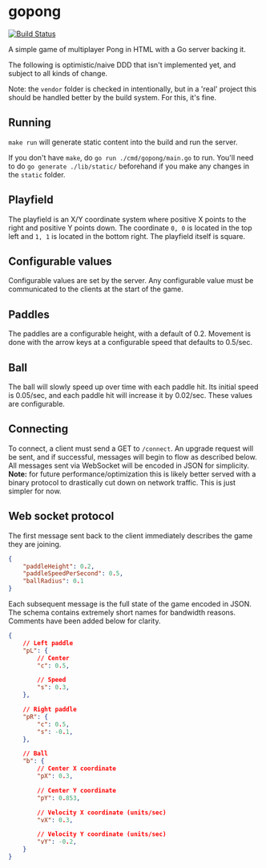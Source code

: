 # gopong

[![Build Status](https://travis-ci.org/Evertras/gopong.svg?branch=master)](https://trapis-ci.org/Evertras/gopong)

A simple game of multiplayer Pong in HTML with a Go server backing it.

The following is optimistic/naive DDD that isn't implemented yet, and subject to all kinds of change.

Note: the `vendor` folder is checked in intentionally, but in a 'real' project this should
be handled better by the build system.  For this, it's fine.

## Running

`make run` will generate static content into the build and run the server.

If you don't have `make`, do `go run ./cmd/gopong/main.go` to run.  You'll need to do
`go generate ./lib/static/` beforehand if you make any changes in the `static` folder.

## Playfield

The playfield is an X/Y coordinate system where positive X points to the right and positive Y
points down.  The coordinate `0, 0` is located in the top left and `1, 1` is located in the
bottom right.  The playfield itself is square.

## Configurable values

Configurable values are set by the server.  Any configurable value must be communicated to the clients
at the start of the game.

## Paddles

The paddles are a configurable height, with a default of 0.2.  Movement is done with the arrow keys at
a configurable speed that defaults to 0.5/sec.

## Ball

The ball will slowly speed up over time with each paddle hit.  Its initial speed is 0.05/sec, and each paddle
hit will increase it by 0.02/sec.  These values are configurable.

## Connecting

To connect, a client must send a GET to `/connect`.  An upgrade request will be sent, and if successful,
messages will begin to flow as described below.  All messages sent via WebSocket will be encoded in JSON for
simplicity.  **Note:** for future performance/optimization this is likely better served with a binary
protocol to drastically cut down on network traffic.  This is just simpler for now.

## Web socket protocol

The first message sent back to the client immediately describes the game they are joining.

```json
{
    "paddleHeight": 0.2,
    "paddleSpeedPerSecond": 0.5,
    "ballRadius": 0.1
}
```

Each subsequent message is the full state of the game encoded in JSON.  The schema contains extremely
short names for bandwidth reasons.  Comments have been added below for clarity.

```json
{
    // Left paddle
    "pL": {
        // Center
        "c": 0.5,

        // Speed
        "s": 0.3,
    },

    // Right paddle
    "pR": {
        "c": 0.5,
        "s": -0.1,
    },

    // Ball
    "b": {
        // Center X coordinate
        "pX": 0.3,

        // Center Y coordinate
        "pY": 0.853,

        // Velocity X coordinate (units/sec)
        "vX": 0.3,

        // Velocity Y coordinate (units/sec)
        "vY": -0.2,
    }
}
```
